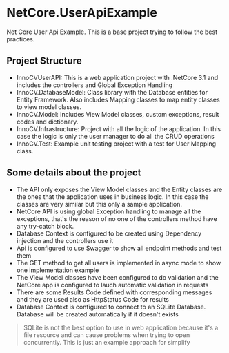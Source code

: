 # NetCore.UserApiExample
Net Core User Api Example. This is a base project trying to follow the best practices.


## Project Structure

 - InnoCVUserAPI: This is a web application project with .NetCore 3.1 and includes the controllers and Global Exception Handling
 - InnoCV.DatabaseModel: Class library with the Database entities for Entity Framework. Also includes Mapping classes to map entity classes to view model classes.
 - InnoCV.Model: Includes View Model classes, custom exceptions, result codes and dictionary.
 - InnoCV.Infrastructure: Project with all the logic of the application. In this case the logic is only the user manager to do all the CRUD operations
 - InnoCV.Test: Example unit testing project with a test for User Mapping class.

## Some details about the project

 - The API only exposes the View Model classes and the Entity classes are the ones that the application uses in business logic. In this case the classes are very similar but this only a sample application.
 - NetCore API is using global Exception handling to manage all the exceptions, that's the reason of no one of the controllers method have any try-catch block.
 - Database Context is configured to be created using Dependency injection and the controllers use it
 - Api is configured to use Swagger to show all endpoint methods and test them
 - The GET method to get all users is implemented in async mode to show one implementation example
 - The View Model classes have been configured to do validation and the NetCore app is configured to lauch automatic validation in requests
 - There are some Results Code defined with corresponding messages and they are used also as HttpStatus Code for results
 - Database Context is configured to connect to an SQLite Database. Database will be created automatically if it doesn't exists


> SQLite is not the best option to use in web application because it's a file resource and can cause problems when trying to open concurrently. This is just an example approach for simplify

